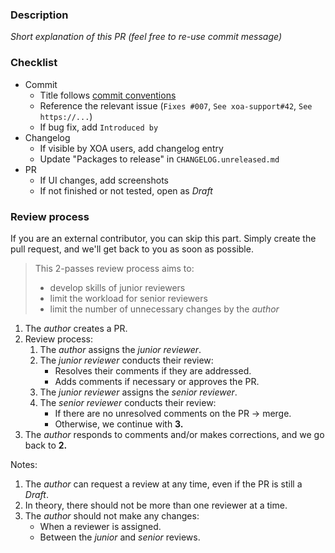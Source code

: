 ### Description

_Short explanation of this PR (feel free to re-use commit message)_

### Checklist

- Commit
  - Title follows [commit conventions](https://bit.ly/commit-conventions)
  - Reference the relevant issue (`Fixes #007`, `See xoa-support#42`, `See https://...`)
  - If bug fix, add `Introduced by`
- Changelog
  - If visible by XOA users, add changelog entry
  - Update "Packages to release" in `CHANGELOG.unreleased.md`
- PR
  - If UI changes, add screenshots
  - If not finished or not tested, open as _Draft_

### Review process

If you are an external contributor, you can skip this part. Simply create the pull request, and we'll get back to you as soon as possible.

> This 2-passes review process aims to:
>
> - develop skills of junior reviewers
> - limit the workload for senior reviewers
> - limit the number of unnecessary changes by the _author_

1. The _author_ creates a PR.
2. Review process:
   1. The _author_ assigns the _junior reviewer_.
   2. The _junior reviewer_ conducts their review:
      - Resolves their comments if they are addressed.
      - Adds comments if necessary or approves the PR.
   3. The _junior reviewer_ assigns the _senior reviewer_.
   4. The _senior reviewer_ conducts their review:
      - If there are no unresolved comments on the PR → merge.
      - Otherwise, we continue with **3.**
3. The _author_ responds to comments and/or makes corrections, and we go back to **2.**

Notes:

1. The _author_ can request a review at any time, even if the PR is still a _Draft_.
2. In theory, there should not be more than one reviewer at a time.
3. The _author_ should not make any changes:
   - When a reviewer is assigned.
   - Between the _junior_ and _senior_ reviews.
